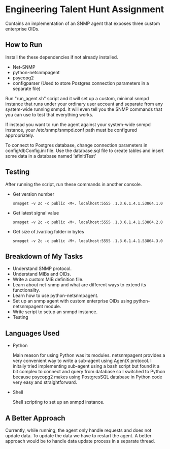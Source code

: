 # Engineering Talent Hunt Assignment

Contains an implementation of an SNMP agent that exposes three custom enterprise OIDs.

## How to Run

Install the these dependencies if not already installed.

 - Net-SNMP
 - python-netsnmpagent
 - psycopg2
 - configparser (Used to store Postgres connection parameters in a separate file)

Run "run_agent.sh" script and it will set up a custom, minimal snmpd instance that runs under your ordinary user account and separate from any system-wide running snmpd. It will even tell you the SNMP commands that you can use to test that everything works.

If instead you want to run the agent against your system-wide snmpd instance, your /etc/snmp/snmpd.conf path must be configured appropriately.

To connect to Postgres database, change connection parameters in config/dbConfig.ini file. Use the database.sql file to create tables and insert some data in a database named ‘afinitiTest’

## Testing
After running the script, run these commands in another console.

 - Get version number
	 
	 `snmpget -v 2c -c public -M+. localhost:5555 .1.3.6.1.4.1.53864.1.0`

- Get latest signal value
	
	`snmpget -v 2c -c public -M+. localhost:5555 .1.3.6.1.4.1.53864.2.0`

- Get size of /var/log folder in bytes
	
	`snmpget -v 2c -c public -M+. localhost:5555 .1.3.6.1.4.1.53864.3.0`


## Breakdown of My Tasks

- Understand SNMP protocol.
- Understand MIBs and OIDs.
- Write a custom MIB definition file.
- Learn about net-snmp and what are different ways to extend its functionality.
- Learn how to use python-netsnmpagent.
- Set up an snmp agent with custom enterprise OIDs using python-netsnmpagent module.
- Write script to setup an snmpd instance.
- Testing

## Languages Used

- Python 

  Main reason for using Python was its modules. netsnmpagent provides a very convenient way to write a sub-agent using AgentX protocol.
I initaily tried implementing sub-agent using a bash script but found it a bit complex to connect and query from database so I switched to Python because psycopg2 makes using PostgresSQL database in Python code very easy and straightforward.

- Shell 
	
	Shell scripting to set up an snmpd instance.

## A Better Approach

Currently, while running, the agent only handle requests and does not update data. To update the data we have to restart the agent. A better approach would be to handle data update process in a separate thread.
